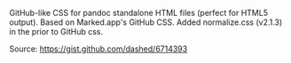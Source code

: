 GitHub-like CSS for pandoc standalone HTML files (perfect for HTML5 output). Based on Marked.app's GitHub CSS. Added normalize.css (v2.1.3) in the prior to GitHub css.

Source: https://gist.github.com/dashed/6714393
